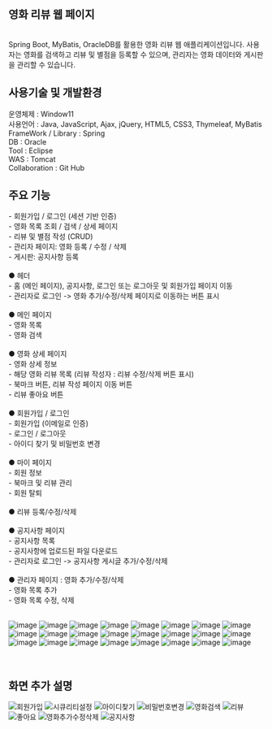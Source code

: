 <h2>영화 리뷰 웹 페이지</h2>
<br>
Spring Boot, MyBatis, OracleDB를 활용한 영화 리뷰 웹 애플리케이션입니다.  
사용자는 영화를 검색하고 리뷰 및 별점을 등록할 수 있으며, 관리자는 영화 데이터와 게시판을 관리할 수 있습니다.

<h2>사용기술 및 개발환경</h2>
운영체제	: Window11<br>
사용언어	: Java, JavaScript, Ajax, jQuery, HTML5, CSS3, Thymeleaf, MyBatis<br>
FrameWork / Library	: Spring<br>
DB	: Oracle<br>
Tool	: Eclipse<br>
WAS	: Tomcat<br>
Collaboration	: Git Hub<br>


<h2>주요 기능</h2>
- 회원가입 / 로그인 (세션 기반 인증)<br>
- 영화 목록 조회 / 검색 / 상세 페이지<br>
- 리뷰 및 별점 작성 (CRUD)<br>
- 관리자 페이지: 영화 등록 / 수정 / 삭제<br>
- 게시판: 공지사항 등록<br>

<br>
●	헤더<br>
- 홈 (메인 페이지), 공지사항, 로그인 또는 로그아웃 및 회원가입 페이지 이동<br>
- 관리자로 로그인 -> 영화 추가/수정/삭제 페이지로 이동하는 버튼 표시<br>
<br>
●	메인 페이지<br>
- 영화 목록 <br>
- 영화 검색<br>
<br>
●	영화 상세 페이지<br>
- 영화 상세 정보<br>
- 해당 영화 리뷰 목록 (리뷰 작성자 : 리뷰 수정/삭제 버튼 표시)<br>
- 북마크 버튼, 리뷰 작성 페이지 이동 버튼<br>
- 리뷰 좋아요 버튼<br>
<br>
●	회원가입 / 로그인 <br>
- 회원가입 (이메일로 인증)<br>
- 로그인 / 로그아웃<br>
- 아이디 찾기 및 비밀번호 변경<br>
<br>
●	마이 페이지<br>
- 회원 정보<br>
- 북마크 및 리뷰 관리<br>
- 회원 탈퇴<br>
<br>
●	리뷰 등록/수정/삭제<br>
<br>
●	공지사항 페이지<br>
- 공지사항 목록<br>
- 공지사항에 업로드된 파일 다운로드<br>
- 관리자로 로그인 -> 공지사항 게시글 추가/수정/삭제<br>
<br>
●	관리자 페이지 : 영화 추가/수정/삭제<br>
- 영화 목록 추가<br>
- 영화 목록 수정, 삭제<br>
<br>


![image](https://github.com/user-attachments/assets/71400657-0021-48ff-bd08-f2bfccfd1ed2)
![image](https://github.com/user-attachments/assets/fc07654c-3cfc-41ae-b8d2-e1decfdd692c)
![image](https://github.com/user-attachments/assets/9323e18d-3f17-4f88-9ca9-ff67c4472764)
![image](https://github.com/user-attachments/assets/0a825ad9-ec63-4b40-a71d-0489302e3c2c)
![image](https://github.com/user-attachments/assets/30673844-0b6a-4136-a00d-a6af9837dcec)
![image](https://github.com/user-attachments/assets/5311dcdb-7c5e-4d0d-b718-3f6e1b492f49)
![image](https://github.com/user-attachments/assets/07f394b7-a87a-4aaf-9c67-c6557ff31c6e)
![image](https://github.com/user-attachments/assets/32d01420-7a7c-4d44-8d7a-e6a6b29e9b9c)
![image](https://github.com/user-attachments/assets/1718c1a4-45c7-455b-8abd-7fd84f6069d1)
![image](https://github.com/user-attachments/assets/52538cb7-353e-4a43-bb54-4bb1fcab2ca2)
![image](https://github.com/user-attachments/assets/eec51e34-3a9a-4202-a6ae-47b432003765)
![image](https://github.com/user-attachments/assets/69a9692f-7329-43ef-88b2-deb9aa557467)
![image](https://github.com/user-attachments/assets/4c6976f6-4bde-44e7-ac2d-1c8ee29940ef)
![image](https://github.com/user-attachments/assets/2731a9a2-4e7e-4960-ad86-1b4345defe96)
![image](https://github.com/user-attachments/assets/3d6bc651-fc37-4c21-b461-8b100c5df806)
![image](https://github.com/user-attachments/assets/fe80ad14-d1d3-45c7-a86a-f059e2c1a20d)
![image](https://github.com/user-attachments/assets/b500ebfe-2e9a-4325-928a-ff04515a5f3e)
![image](https://github.com/user-attachments/assets/883c5325-8976-48fd-82b0-686f2daa093d)
![image](https://github.com/user-attachments/assets/03c906f3-b621-4549-936a-0276575cb5a0)
![image](https://github.com/user-attachments/assets/885bed8f-b45b-4fd8-9444-23d94d5aa271)
![image](https://github.com/user-attachments/assets/c93af775-fa6c-49eb-82f1-64f96efbc3a3)
![image](https://github.com/user-attachments/assets/73396263-2478-4d7b-b954-f7f94d69e321)
![image](https://github.com/user-attachments/assets/16e237e8-6123-4b3b-87bc-9fa1a5b0eef0)
![image](https://github.com/user-attachments/assets/a8296257-bbfa-4281-98b4-dfff56c8ffa4)


  
  



<br>
<h2>화면 추가 설명</h2>

![회원가입](https://github.com/user-attachments/assets/dd78e190-dc60-4e1e-9227-ba4ae679ab7c)
![시큐리티설정](https://github.com/user-attachments/assets/8a0a1c3f-bd07-4858-a09e-1aee453917ac)
![아이디찾기](https://github.com/user-attachments/assets/764d2d92-af97-4dbe-80bf-d4c8546ac9ea)
![비밀번호변경](https://github.com/user-attachments/assets/7145e1f7-5e4f-4581-b77c-87604dd9b3ed)
![영화검색](https://github.com/user-attachments/assets/bffb2dc5-cb02-4428-a46c-6cfa3ea5c836)
![리뷰](https://github.com/user-attachments/assets/2ddda042-124a-40a8-a6b7-5165fd37f5cd)
![좋아요](https://github.com/user-attachments/assets/6ff32733-75a1-4791-b556-7cc3bc3e6301)
![영화추가수정삭제](https://github.com/user-attachments/assets/52e86b63-2518-4cb1-8967-13223ca14f30)
![공지사항](https://github.com/user-attachments/assets/cc4efc23-d3c9-4a35-b852-1325936753f4)


